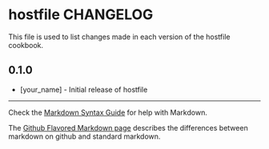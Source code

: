 # hostfile CHANGELOG

This file is used to list changes made in each version of the hostfile cookbook.

## 0.1.0
- [your_name] - Initial release of hostfile

- - -
Check the [Markdown Syntax Guide](http://daringfireball.net/projects/markdown/syntax) for help with Markdown.

The [Github Flavored Markdown page](http://github.github.com/github-flavored-markdown/) describes the differences between markdown on github and standard markdown.
